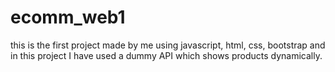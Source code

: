 # ecomm_web1
this is the first project made by me using javascript, html, css, bootstrap and in this project I have used  a dummy API which  shows products dynamically.
